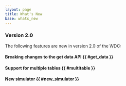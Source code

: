 ```yaml
---
layout: page
title: What's New
base: whats_new
---
```


### Version 2.0
The following features are new in version 2.0 of the WDC:

#### Breaking changes to the get data API {{ #get_data }}

#### Support for multiple tables {{ #multitable }}

#### New simulator {{ #new_simulator }}
